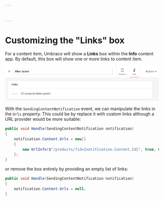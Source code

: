 ```yaml
---


---
```


# Customizing the "Links" box

For a content item, Umbraco will show a **Links** box within the **Info** content app. By default, this box will show one or more links to content item.

![image](../../../../../11/umbraco-cms/reference/notifications/editormodel-notifications/images/properties-info-app.png)

With the `SendingContentNotification` event, we can manipulate the links in the `Urls` property. This could be by replace it with custom links although a URL provider would be more suitable:

```C#
public void Handle(SendingContentNotification notification)
{
    notification.Content.Urls = new[]
    {
        new UrlInfo($"/products/?id={notification.Content.Id}", true, CultureInfo.CurrentCulture.Name)
    };
}
```

or remove the box entirely by providing an empty list of links:

```C#
public void Handle(SendingContentNotification notification)
{
    notification.Content.Urls = null;
}
```
